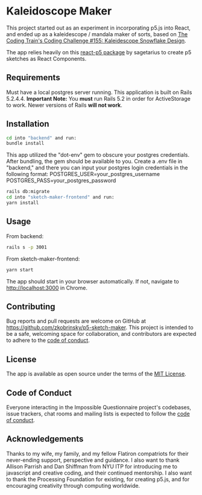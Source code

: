 # Kaleidoscope Maker
This project started out as an experiment in incorporating p5.js into React, and ended up as a kaleidescope / mandala maker of sorts, based on [The Coding Train's Coding Challenge #155: Kaleidescope Snowflake Design](https://www.youtube.com/watch?v=R3C2giDfmO8).

The app relies heavily on this [react-p5 package](https://www.npmjs.com/package/react-p5) by sagetarius to create p5 sketches as React Components.

## Requirements
Must have a local postgres server running.
This application is built on Rails 5.2.4.4.
**Important Note:**
You **must** run Rails 5.2 in order for ActiveStorage to work. Newer versions of Rails **will not work**.

## Installation
```bash
cd into "backend" and run:
bundle install
```
This app utilized the "dot-env" gem to obscure your postgres credentials. After bundling, the gem should be available to you. Create a .env file in "backend," and there you can input your postgres login credentials in the following format:
POSTGRES_USER=your_postgres_username
POSTGRES_PASS=your_postgres_password

```bash
rails db:migrate
cd into "sketch-maker-frontend" and run:
yarn install
```

## Usage
From backend:
```bash
rails s -p 3001
```
From sketch-maker-frontend:
```bash
yarn start
```

The app should start in your browser automatically. If not, navigate to [http://localhost:3000](http://localhost:3000) in Chrome.

## Contributing
Bug reports and pull requests are welcome on GitHub at https://github.com/zkobrinsky/p5-sketch-maker. This project is intended to be a safe, welcoming space for collaboration, and contributors are expected to adhere to the [code of conduct](https://github.com/zkobrinsky/p5-sketch-maker/blob/main/CODE_OF_CONDUCT.md).

## License
The app is available as open source under the terms of the [MIT License](https://opensource.org/licenses/MIT).

## Code of Conduct
Everyone interacting in the Impossible Questionnaire project's codebases, issue trackers, chat rooms and mailing lists is expected to follow the [code of conduct](https://github.com/zkobrinsky/p5-sketch-maker/blob/main/CODE_OF_CONDUCT.md).

## Acknowledgements
Thanks to my wife, my family, and my fellow Flatiron compatriots for their never-ending support, perspective and guidance. I also want to thank Allison Parrish and Dan Shiffman from NYU ITP for introducing me to javascript and creative coding, and their continued mentorship. I also want to thank the Processing Foundation for existing, for creating p5.js, and for encouraging creativity through computing worldwide. 


